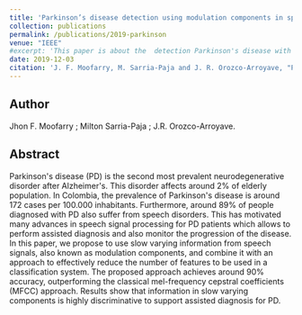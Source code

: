 ```yaml
---
title: 'Parkinson’s disease detection using modulation components in speech signals'
collection: publications
permalink: /publications/2019-parkinson
venue: "IEEE"
#excerpt: 'This paper is about the  detection Parkinson's disease with speech signals'
date: 2019-12-03
citation: 'J. F. Moofarry, M. Sarria-Paja and J. R. Orozco-Arroyave, "Parkinson’s disease detection using modulation components in speech signals," 2019 XXII Symposium on Image, Signal Processing and Artificial Vision (STSIVA), Bucaramanga, Colombia, 2019, pp. 1-4, doi: 10.1109/STSIVA.2019.8730245.ss'
---
```


## Author
Jhon F. Moofarry ; Milton Sarria-Paja ; J.R. Orozco-Arroyave.

## Abstract
Parkinson's disease (PD) is the second most prevalent neurodegenerative disorder after Alzheimer's. This disorder affects around 2% of elderly population. In Colombia, the prevalence of Parkinson's disease is around 172 cases per 100.000 inhabitants. Furthermore, around 89% of people diagnosed with PD also suffer from speech disorders. This has motivated many advances in speech signal processing for PD patients which allows to perform assisted diagnosis and also monitor the progression of the disease. In this paper, we propose to use slow varying information from speech signals, also known as modulation components, and combine it with an approach to effectively reduce the number of features to be used in a classification system. The proposed approach achieves around 90% accuracy, outperforming the classical mel-frequency cepstral coefficients (MFCC) approach. Results show that information in slow varying components is highly discriminative to support assisted diagnosis for PD.
